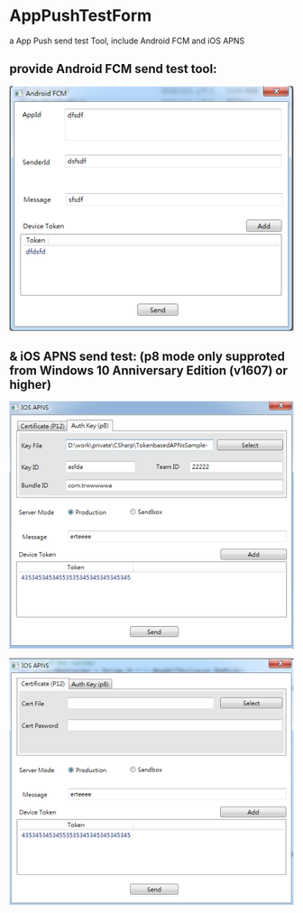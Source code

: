 ﻿# AppPushTestForm
a App Push send test Tool, include Android FCM and iOS APNS

## provide Android FCM send test tool:

![avatar](/rm_res/fcm.png)

## & iOS APNS send test: (p8 mode only supproted from Windows 10 Anniversary Edition (v1607) or higher)

![avatar](/rm_res/apns_p8.png)

![avatar](/rm_res/apns_p12.png)
